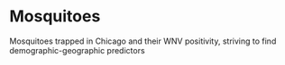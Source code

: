# Mosquitoes
Mosquitoes trapped in Chicago and their WNV positivity, striving to find demographic-geographic predictors
